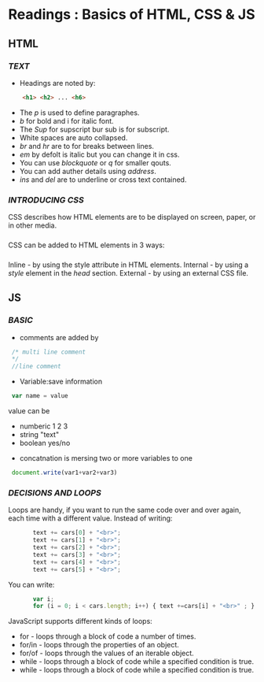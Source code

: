 # Readings : Basics of HTML, CSS & JS

## **HTML**

### *TEXT*

- Headings are noted by: 
 ```html
     <h1> <h2> ... <h6>
 ```
 - The *p* is used to define paragraphes.
 - *b* for bold and i for italic font.
 - The *Sup* for supscript bur sub is for subscript.
 - White spaces are auto collapsed.
- *br* and *hr* are to for breaks between lines.
- *em* by defolt is italic but you can change it in css.
- You can use *blockquote* or *q* for smaller qouts.
- You can add auther details using *address*.
- *ins* and *del* are to underline or cross text contained.

### *INTRODUCING CSS*
CSS describes how HTML elements are to be displayed on screen, paper, or in other media.
###
CSS can be added to HTML elements in 3 ways:
###
Inline - by using the style attribute in HTML elements.
Internal - by using a *style* element in the *head* section.
External - by using an external CSS file.
###

## **JS**

### *BASIC*
- comments are added by 
```javascript
 /* multi line comment
 */
 //line comment
 ```
- Variable:save information
``` javascript
 var name = value 
 ```
 value can be
 * numberic 1 2 3
 * string "text"
 * boolean yes/no

- concatnation is mersing two or more variables to one 

```javascript
 document.write(var1+var2+var3)
 ```

### *DECISIONS AND LOOPS*

Loops are handy, if you want to run the same
code over and over again, each time with a different value.
 Instead of writing:
 ```javascript
        text += cars[0] + "<br>";
        text += cars[1] + "<br>";
        text += cars[2] + "<br>";
        text += cars[3] + "<br>";
        text += cars[4] + "<br>";
        text += cars[5] + "<br>";
 ```
 You can write:
 ```javascript
        var i;
        for (i = 0; i < cars.length; i++) { text +=cars[i] + "<br>" ; } 
 ```
 JavaScript supports different kinds of loops:
- for - loops through a block of code a number of times.
- for/in - loops through the properties of an object.
- for/of - loops through the values of an iterable object.
- while - loops through a block of code while a specified condition is true.
- while - loops through a block of code while a specified condition is true.
            